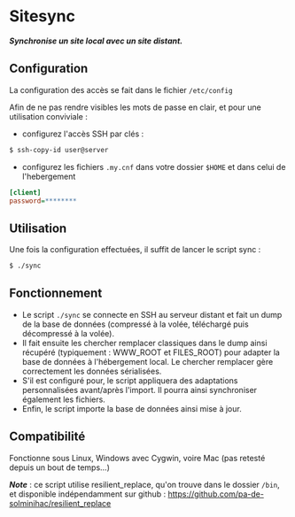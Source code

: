 Sitesync
===

***Synchronise un site local avec un site distant.***

Configuration
---

La configuration des accès se fait dans le fichier ```/etc/config```

Afin de ne pas rendre visibles les mots de passe en clair, et pour une utilisation conviviale :
* configurez l'accès SSH par clés :
```bash
$ ssh-copy-id user@server
```
* configurez les fichiers ```.my.cnf``` dans votre dossier ```$HOME``` et dans celui de l'hebergement
```ini
[client]
password=********
```

Utilisation
---

Une fois la configuration effectuées, il suffit de lancer le script sync :
```bash
$ ./sync
```

Fonctionnement
---

* Le script ```./sync``` se connecte en SSH au serveur distant et fait un dump de la base de données (compressé à la volée, téléchargé puis décompressé à la volée).
* Il fait ensuite les chercher remplacer classiques dans le dump ainsi récupéré (typiquement : WWW_ROOT et FILES_ROOT) pour adapter la base de données à l'hébergement local. Le chercher remplacer gère correctement les données sérialisées.
* S'il est configuré pour, le script appliquera des adaptations personnalisées avant/après l'import. Il pourra ainsi synchroniser également les fichiers.
* Enfin, le script importe la base de données ainsi mise à jour.

Compatibilité
---

Fonctionne sous Linux, Windows avec Cygwin, voire Mac (pas retesté depuis un bout de temps...)

***Note*** : ce script utilise resilient_replace, qu'on trouve dans le dossier ```/bin```, et disponible indépendamment sur github :
https://github.com/pa-de-solminihac/resilient_replace
